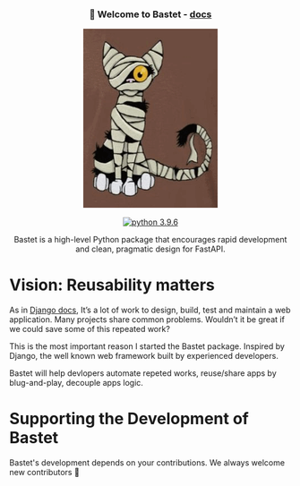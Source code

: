 <div align="center">
  
  ### 👋 Welcome to Bastet - [docs](https://www.sreboy.com/Bastet)
  ![Hello](bastet.gif)
  
  [![python 3.9.6](https://img.shields.io/badge/Python-3.10.4-<COLOR>.svg)](https://shields.io/)
  
  Bastet is a high-level Python package that encourages rapid development
  and clean, pragmatic design for FastAPI.

</div>

# Vision: Reusability matters
As in [Django docs](https://docs.djangoproject.com/en/4.0/intro/reusable-apps/#reusability-matters), It’s a lot of work to design, build, test and maintain a web application. Many projects share common problems. Wouldn’t it be great if we could save some of this repeated work?

This is the most important reason I started the Bastet package. Inspired by Django, the well known web framework built by experienced developers.

Bastet will help devlopers automate repeted works, reuse/share apps by blug-and-play, decouple apps logic.

# Supporting the Development of Bastet
Bastet's development depends on your contributions. We always welcome new contributors 🫡
